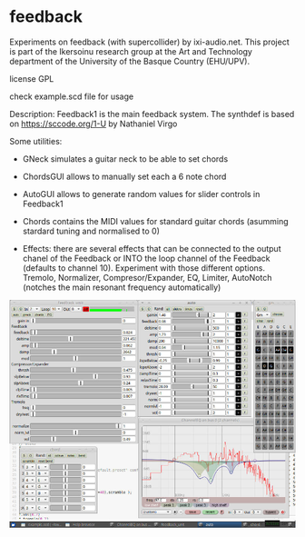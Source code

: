 # feedback
Experiments on feedback (with supercollider) by ixi-audio.net. This project is part of the Ikersoinu research group at the Art and Technology department of the University of the Basque Country (EHU/UPV).

license GPL

check example.scd file for usage

Description:
Feedback1 is the main feedback system. The synthdef is based on https://sccode.org/1-U by Nathaniel Virgo

Some utilities:
- GNeck simulates a guitar neck to be able to set chords

- ChordsGUI allows to manually set each a 6 note chord

- AutoGUI allows to generate random values for slider controls in Feedback1

- Chords contains the MIDI values for standard guitar chords (asumming stardard tuning and normalised to 0)

- Effects: there are several effects that can be connected to the output chanel of the Feedback or INTO the loop channel of the Feedback (defaults to channel 10). Experiment with those different options.
Tremolo, Normalizer, Compresor/Expander, EQ, Limiter, AutoNotch (notches the main resonant frequency automatically)

![screenshot](/screenshot.jpg?raw=true "screenshot")


